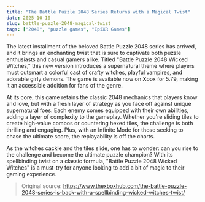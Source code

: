 ```yaml
---
title: "The Battle Puzzle 2048 Series Returns with a Magical Twist"
date: 2025-10-10
slug: battle-puzzle-2048-magical-twist
tags: ["2048", "puzzle games", "EpiXR Games"]
---
```

The latest installment of the beloved Battle Puzzle 2048 series has arrived, and it brings an enchanting twist that is sure to captivate both puzzle enthusiasts and casual gamers alike. Titled "Battle Puzzle 2048  Wicked Witches," this new version introduces a supernatural theme where players must outsmart a colorful cast of crafty witches, playful vampires, and adorable girly demons. The game is available now on Xbox for 5.79, making it an accessible addition for fans of the genre.

At its core, this game retains the classic 2048 mechanics that players know and love, but with a fresh layer of strategy as you face off against unique supernatural foes. Each enemy comes equipped with their own abilities, adding a layer of complexity to the gameplay. Whether you're sliding tiles to create high-value combos or countering hexed tiles, the challenge is both thrilling and engaging. Plus, with an Infinite Mode for those seeking to chase the ultimate score, the replayability is off the charts.

As the witches cackle and the tiles slide, one has to wonder: can you rise to the challenge and become the ultimate puzzle champion? With its spellbinding twist on a classic formula, "Battle Puzzle 2048  Wicked Witches" is a must-try for anyone looking to add a bit of magic to their gaming experience.
> Original source: https://www.thexboxhub.com/the-battle-puzzle-2048-series-is-back-with-a-spellbinding-wicked-witches-twist/